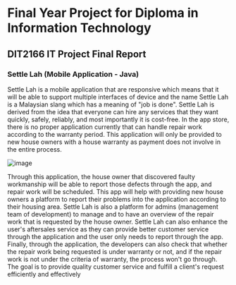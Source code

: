 # Final Year Project for Diploma in Information Technology

## DIT2166 IT Project Final Report

### Settle Lah (Mobile Application - Java)

Settle Lah is a mobile application that are responsive which means that it will be able to support multiple interfaces of device and the name Settle Lah is a Malaysian slang which has a meaning of "job is done". Settle Lah is derived
from the idea that everyone can hire any services that they want quickly, safely, reliably, and most
importantly it is cost-free. In the app store, there is no proper application currently that can handle repair work according to the warranty period. This application will only be provided to new house owners with a house warranty as payment does not involve in the entire process. 

![image](https://user-images.githubusercontent.com/56108922/176214402-93bf6c8a-a25b-4aae-877b-923d47bcf559.png)

Through this application, the house owner that discovered faulty workmanship will be able to report those defects through the app, and repair work will be scheduled. This app will help with providing new house owners a platform to report their problems into the application according to their housing area. Settle Lah is also a platform for admins (management team of development) to manage and to have an overview of the repair work that is requested by the house owner. Settle Lah can also enhance the user's aftersales service as they can provide better customer service through the application and the user only needs to report through the app. Finally, through the application, the developers can also check that whether the repair work being requested is under warranty or not, and if the repair work is not under the criteria of warranty, the process won't go through. The goal is to provide quality customer service and fulfill a client's request efficiently and effectively

